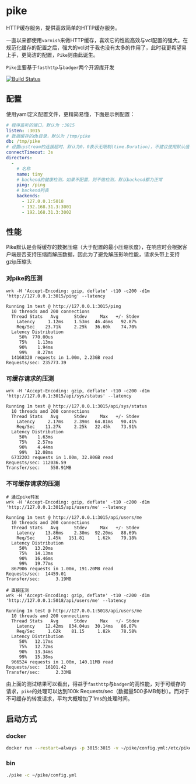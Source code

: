 # pike

HTTP缓存服务，提供高效简单的HTTP缓存服务。

一直以来都使用`varnish`来做HTTP缓存，喜欢它的性能高效与vcl配置的强大。在规范化缓存的配置之后，强大的vcl对于我也没有太多的作用了，此时我更希望易上手，更简洁的配置，`Pike`则由此诞生。

`Pike`主要基于`fasthttp`与`badger`两个开源库开发


[![Build Status](https://img.shields.io/travis/vicanso/pike.svg?label=linux+build)](https://travis-ci.org/vicanso/pike)


## 配置

使用yaml定义配置文件，更精简易懂，下面是示例配置：

```yaml
# 程序监听的端口，默认为 :3015
listen: :3015
# 数据缓存的db目录，默认为 /tmp/pike 
db: /tmp/pike
# 设置upstream的连接超时，默认为0，0表示无限制(time.Duration)，不建议使用默认值
connectTimeout: 3s 
directors:
  -
    # 名称
    name: tiny
    # backend的健康检测，如果不配置，则不做检测，默认backend都为正常
    ping: /ping
    # backend列表
    backends:
      - 127.0.0.1:5018
      - 192.168.31.3:3001
      - 192.168.31.3:3002
```

## 性能

Pike默认是会将缓存的数据压缩（大于配置的最小压缩长度），在响应时会根据客户端是否支持压缩而解压数据，因此为了避免解压影响性能，请求头带上支持gzip压缩头

### 对pike的压测

```
wrk -H 'Accept-Encoding: gzip, deflate' -t10 -c200 -d1m 'http://127.0.0.1:3015/ping' --latency

Running 1m test @ http://127.0.0.1:3015/ping
  10 threads and 200 connections
  Thread Stats   Avg      Stdev     Max   +/- Stdev
    Latency     1.12ms    1.53ms  46.46ms   92.87%
    Req/Sec    23.71k     2.29k   36.60k    74.70%
  Latency Distribution
     50%  770.00us
     75%    1.13ms
     90%    1.94ms
     99%    8.27ms
  14168320 requests in 1.00m, 2.23GB read
Requests/sec: 235773.39
```

### 可缓存请求的压测

```
wrk -H 'Accept-Encoding: gzip, deflate' -t10 -c200 -d1m 'http://127.0.0.1:3015/api/sys/status' --latency

Running 1m test @ http://127.0.0.1:3015/api/sys/status
  10 threads and 200 connections
  Thread Stats   Avg      Stdev     Max   +/- Stdev
    Latency     2.17ms    2.39ms  64.81ms   90.41%
    Req/Sec    11.27k     2.25k   22.45k    73.91%
  Latency Distribution
     50%    1.63ms
     75%    2.57ms
     90%    4.44ms
     99%   12.08ms
  6732203 requests in 1.00m, 32.80GB read
Requests/sec: 112036.59
Transfer/sec:    558.91MB
```

### 不可缓存请求的压测

```
# 通过pike转发
wrk -H 'Accept-Encoding: gzip, deflate' -t10 -c200 -d1m 'http://127.0.0.1:3015/api/users/me' --latency

Running 1m test @ http://127.0.0.1:3015/api/users/me
  10 threads and 200 connections
  Thread Stats   Avg      Stdev     Max   +/- Stdev
    Latency    13.86ms    2.30ms  92.20ms   88.69%
    Req/Sec     1.45k   151.81     1.62k    79.18%
  Latency Distribution
     50%   13.20ms
     75%   14.13ms
     90%   16.46ms
     99%   19.77ms
  867906 requests in 1.00m, 191.20MB read
Requests/sec:  14459.01
Transfer/sec:      3.19MB

# 直接压测
wrk -H 'Accept-Encoding: gzip, deflate' -t10 -c200 -d1m 'http://127.0.0.1:5018/api/users/me' --latency

Running 1m test @ http://127.0.0.1:5018/api/users/me
  10 threads and 200 connections
  Thread Stats   Avg      Stdev     Max   +/- Stdev
    Latency    12.42ms  834.04us  30.14ms   86.07%
    Req/Sec     1.62k    81.15     1.82k    78.58%
  Latency Distribution
     50%   12.17ms
     75%   12.72ms
     90%   13.34ms
     99%   15.38ms
  966524 requests in 1.00m, 140.11MB read
Requests/sec:  16101.42
Transfer/sec:      2.33MB
```

由上面的测试结果可以看出，得益于`fasthttp`与`badger`的高性能，对于可缓存的请求，`pike`的处理可以达到100k Requests/sec（数据量500多MB每秒）。而对于不可缓存的转发请求，平均大概增加了1ms的处理时间。


## 启动方式

### docker

```bash
docker run --restart=always -p 3015:3015 -v ~/pike/config.yml:/etc/pike/config.yml vicanso/pike
```

### bin

```bash
./pike -c ~/pike/config.yml
```
